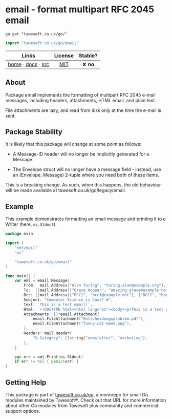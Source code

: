 # email - format multipart RFC 2045 email

```shell script
go get "tawesoft.co.uk/go/"
```

```go
import "tawesoft.co.uk/go/email"
```

|  Links  | License | Stable? |
|:-------:|:-------:|:-------:|
| [home][home_email] ∙ [docs][docs_email] ∙ [src][src_email] | [MIT][copy_email] | ✘ **no** |

[home_email]: https://tawesoft.co.uk/go/email
[src_email]:  https://github.com/tawesoft/go/tree/master/email
[docs_email]: https://godoc.org/tawesoft.co.uk/go/email
[copy_email]: https://github.com/tawesoft/go/tree/master/email/LICENSE.txt

## About

Package email implements the formatting of multipart RFC 2045 e-mail messages,
including headers, attachments, HTML email, and plain text.

File attachments are lazy, and read from disk only at the time the e-mail is
sent.


## Package Stability


It is likely that this package will change at some point as follows:

* A Message-ID header will no longer be implicitly generated for a Message.

* The Envelope struct will no longer have a message field - instead, use
an (Envelope, Message) 2-tuple where you need both of these items.

This is a breaking change. As such, when this happens, the old behaviour will
be made available at tawesoft.co.uk/go/legacy/email.


## Example


This example demonstrates formatting an email message and printing it to a
Writer (here, `os.Stdout`).


```go
package main

import (
    "net/mail"
    "os"

    "tawesoft.co.uk/go/email"
)

func main() {
    var eml = email.Message{
        From:  mail.Address{"Alan Turing", "turing.alan@example.org"},
        To:  []mail.Address{{"Grace Hopper", "amazing.grace@example.net"}},
        Bcc: []mail.Address{{"BCC1", "bcc1@example.net"}, {"BCC2", "bbc2@example.net"}},
        Subject: "Computer Science is Cool! ❤",
        Text: `This is a test email!`,
        Html: `<!DOCTYPE html><html lang="en"><body><p>This is a test email!</p></body></html>`,
        Attachments: []*email.Attachment{
            email.FileAttachment("Entscheidungsproblem.pdf"),
            email.FileAttachment("funny-cat-meme.png"),
        },
        Headers: mail.Header{
            "X-Category": []string{"newsletter", "marketing"},
        },
    }

    var err = eml.Print(os.Stdout)
    if err != nil { panic(err) }
}
```

## Getting Help

This package is part of [tawesoft.co.uk/go](https://www.tawesoft.co.uk/go),
a monorepo for small Go modules maintained by Tawesoft®.
Check out that URL for more information about other Go modules from
Tawesoft plus community and commercial support options.